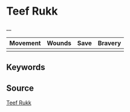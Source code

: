 # Teef Rukk

__


| Movement | Wounds | Save | Bravery |
|:--------:|:------:|:----:|:-------:|
|  |  |  |  |


## Keywords



## Source

[Teef Rukk](https://wahapedia.ru/aos3/factions/orruk-warclans/Teef-Rukk)
